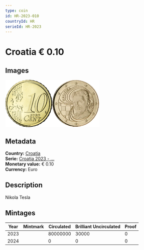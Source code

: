 ```yaml
---
type: coin
id: HR-2023-010
countryId: HR
serieId: HR-2023
---
```


# Croatia € 0.10

## Images

<img src="../../../Images/common-2007-010.webp" height="150" alt="Front image"><img src="Images/croatia-2023-010.webp" height="150" alt="Back image">

## Metadata

**Country:** [Croatia](../index.md)\
**Serie:** [Croatia 2023 - ...](index.md)\
**Monetary value:** € 0.10\
**Currency:** Euro

## Description

Nikola Tesla

## Mintages

| Year | Mintmark | Circulated | Brilliant Uncirculated | Proof |
| ---- | -------- | ---------- | ---------------------- | ----- |
| 2023 |          | 80000000   | 30000                  | 0     |
| 2024 |          | 0          | 0                      | 0     |

